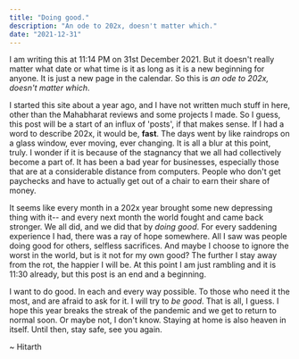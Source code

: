 ```yaml
---
title: "Doing good."
description: "An ode to 202x, doesn't matter which."
date: "2021-12-31"
---
```

I am writing this at 11:14 PM on 31st December 2021. But it doesn't really
matter what date or what time is it as long as it is a new beginning for
anyone. It is just a new page in the calendar. So this is _an ode to 202x,
doesn't matter which_.

I started this site about a year ago, and I have not written much stuff in
here, other than the Mahabharat reviews and some projects I made. So I guess,
this post will be a start of an influx of 'posts', if that makes sense. If I
had a word to describe 202x, it would be, **fast**. The days went by like
raindrops on a glass window, ever moving, ever changing. It is all a blur at
this point, truly. I wonder if it is because of the stagnancy that we all had
collectively become a part of. It has been a bad year for businesses,
especially those that are at a considerable distance from computers. People who
don't get paychecks and have to actually get out of a chair to earn their share
of money. 

It seems like every month in a 202x year brought some new depressing thing with
it-- and every next month the world fought and came back stronger. We all did,
and we did that by _doing good_. For every saddening experience I had, there
was a ray of hope somewhere. All I saw was people doing good for others,
selfless sacrifices. And maybe I choose to ignore the worst in the world, but
is it not for my own good? The further I stay away from the rot, the happier I
will be. At this point I am just rambling and it is 11:30 already, but this
post is an end and a beginning. 

I want to do good. In each and every way possible. To those who need it the
most, and are afraid to ask for it. I will try to _be good_. That is all, I
guess. I hope this year breaks the streak of the pandemic and we get to return
to normal soon. Or maybe not, I don't know. Staying at home is also heaven in
itself. Until then, stay safe, see you again.

 ~ Hitarth

